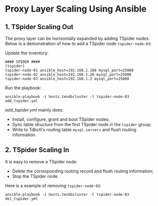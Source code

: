 # Proxy Layer Scaling Using Ansible

## 1. TSpider Scaling Out

The proxy layer can be horizontally expanded by adding TSpider nodes. Below is a demonstration of how to add a TSpider node `tspider-node-03`:

Update the inventory:
```
#### SPIDER ####
[tspider]
tspider-node-01 ansible_host=192.168.1.106 mysql_port=25000
tspider-node-02 ansible_host=192.168.1.26 mysql_port=25000
tspider-node-03 ansible_host=192.168.1.2 mysql_port=25000
```

Run the playbook:
```
ansible-playbook -i hosts.tendbcluster -l tspider-node-03 add_tspider.yml
```

*add_tspider.yml* mainly does:
- Install, configure, grant and boot TSpider nodes;
- Sync table structure from the first TSpider node in the `tspider` group;
- Write to Tdbctl's routing table `mysql.servers` and flush routing information.

## 2. TSpider Scaling In

It is easy to remove a TSpider node:
- Delete the corresponding routing record and flush routing information;
- Stop the TSpider node.

Here is a example of removing `tspider-node-03`:
```
ansible-playbook -i hosts.tendbcluster -l tspider-node-03 del_tspider.yml
```